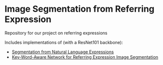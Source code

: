 # Image Segmentation from Referring Expression

Repository for our project on referring expressions

Includes implementations of (with a ResNet101 backbone):
- [Segmentation from Natural Language Expressions](https://arxiv.org/abs/1603.06180)
- [Key-Word-Aware Network for Referring Expression Image Segmentation](http://openaccess.thecvf.com/content_ECCV_2018/papers/Hengcan_Shi_Key-Word-Aware_Network_for_ECCV_2018_paper.pdf)
